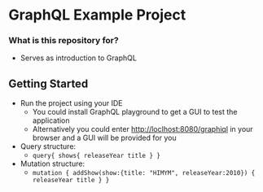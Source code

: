 # GraphQL Example Project


### What is this repository for?

* Serves as introduction to GraphQL

## Getting Started

* Run the project using your IDE
  * You could install GraphQL playground to get a GUI to test the application
  * Alternatively you could enter [http://loclhost:8080/graphiql]() in your browser and a GUI will be provided for you
* Query structure:
  * `query{
    shows{
    releaseYear
    title
    }
    }`
* Mutation structure:
  * `mutation {
    addShow(show:{title: "HIMYM", releaseYear:2010}) {
    releaseYear
    title
    }
    }`
